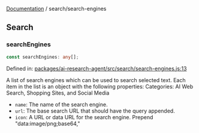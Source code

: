 [Documentation](../modules.md) / search/search-engines

## Search

### searchEngines

```ts
const searchEngines: any[];
```

Defined in: [packages/ai-research-agent/src/search/search-engines.js:13](https://github.com/vtempest/ai-research-agent/tree/master/packages/ai-research-agent/src/search/search-engines.js#L13)

A list of search engines which can be used to
search selected text. Each item in the list is
 an object with the following properties:
Categories: AI Web Search, Shopping Sites, and Social Media 

- `name`: The name of the search engine.
- `url`: The base search URL that should have the query appended.
- `icon`: A URL or data URL for the search engine. Prepend "data:image/png;base64,"
